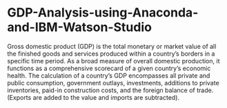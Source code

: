 # GDP-Analysis-using-Anaconda-and-IBM-Watson-Studio
Gross domestic product (GDP) is the total monetary or market value of all the finished goods and services produced within a country’s borders in a specific time period. As a broad measure of overall domestic production, it functions as a comprehensive scorecard of a given country’s economic health. The calculation of a country’s GDP encompasses all private and public consumption, government outlays, investments, additions to private inventories, paid-in construction costs, and the foreign balance of trade. (Exports are added to the value and imports are subtracted).
